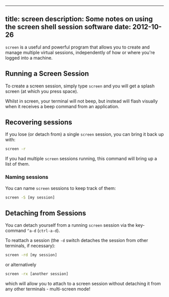 -----
title: screen
description: Some notes on using the screen shell session software
date: 2012-10-26
-----

`screen` is a useful and powerful program that allows you to create and
manage multiple virtual sessions, independently of how or where you're
logged into a machine.


Running a Screen Session
------------------------

To create a screen session, simply type `screen` and you will get a splash
screen (at which you press space).

Whilst in screen, your terminal will not beep, but instead will flash
visually when it receives a beep command from an application.

Recovering sessions
-------------------

If you lose (or detach from) a single `screen` session, you can bring it
back up with:

```bash
screen -r
```

If you had multiple `screen` sessions running, this command will bring up a list
of them.

### Naming sessions
You can name `screen` sessions to keep track of them:

```bash
screen -S [my session]
```


Detaching from Sessions
-----------------------

You can detach yourself from a running `screen` session via the key-command
`^a-d` (`ctrl-a-d`).

To reattach a session (the `-d` switch detaches the session from other
terminals, if necessary):

```bash
screen -rd [my session]
```

or alternatively

```bash
screen -rx [another session]
```

which will allow you to attach to a screen session without detaching it from
any other terminals - multi-screen mode!
